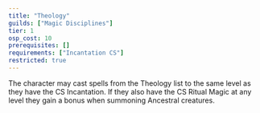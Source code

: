 ```yaml
---
title: "Theology"
guilds: ["Magic Disciplines"]
tier: 1
osp_cost: 10
prerequisites: []
requirements: ["Incantation CS"]
restricted: true
---
```

The character may cast spells from the Theology list to the same level as they have the CS Incantation. If they also have the CS Ritual Magic at any level they gain a bonus when summoning Ancestral creatures.